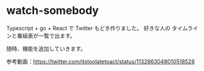 # watch-somebody

Typescript + go + React で Twitter もどき作りました。
好きな人の タイムラインと番組表が一覧で出ます。

随時、機能を追加していきます。

参考動画：https://twitter.com/itstoolatetoact/status/1132863048010518528
